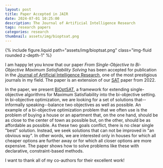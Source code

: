 ```yaml
---
layout: post
title: Paper Accepted in JAIR
date: 2024-07-01 10:25:00
description: The Journal of Artificial Intelligence Research
tags: research papers
categories: research
thumbnail: assets/img/bioptsat.png
---
```


<div class="row mt-3">
    <div class="col-sm mt-3 mt-md-0">
        {% include figure.liquid path="assets/img/bioptsat.png" class="img-fluid rounded z-depth-1" %}
    </div>
    <div class="col-sm mt-3 mt-md-0">
    </div>
</div>

I am happy let you know that our paper _From Single-Objective to Bi-Objective Maximum Satisfiability Solving_ has been accepted for publication in the [Journal of Artificial Intelligence Research](https://www.jair.org/index.php/jair), one of the most prestigious journals in my field. The paper is an extension of our [SAT](https://drops.dagstuhl.de/entities/document/10.4230/LIPIcs.SAT.2022.12) paper from 2022.

In the paper, we present [BiOptSAT](https://bitbucket.org/coreo-group/bioptsat/src/master/), a framework for extending single-objective algorithms for Maximum Satisfiability into the bi-objective setting. In bi-objective optimization, we are looking for a set of solutions that--informally speaking--balance two objectives as well as possible. An example of a bi-objective optimization problem that we often use is the problem of buying a house or an apartment that, on the one hand, should be as close to the center of town as possible but, on the other, should be as affordable as possible. As these two goals conflict, there is no clear single "best" solution. Instead, we seek solutions that can not be improved in "an obvious way". In other words, we are interested only in houses for which all cheaper options are further away or for which all closer options are more expensive. The paper shows how to solve problems like these with declarative, constraint-based methods.

I want to thank all of my co-authors for their excellent work!
